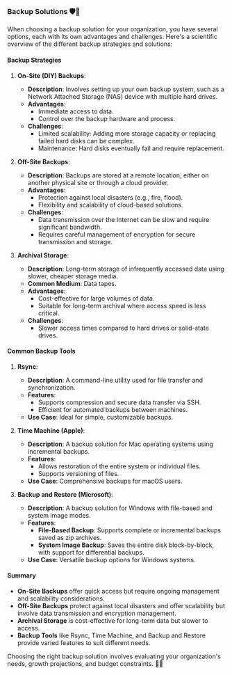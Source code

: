 ### Backup Solutions 🛡️💾

When choosing a backup solution for your organization, you have several options, each with its own advantages and challenges. Here's a scientific overview of the different backup strategies and solutions:

#### Backup Strategies

1. **On-Site (DIY) Backups**:
   - **Description**: Involves setting up your own backup system, such as a Network Attached Storage (NAS) device with multiple hard drives.
   - **Advantages**: 
     - Immediate access to data.
     - Control over the backup hardware and process.
   - **Challenges**:
     - Limited scalability: Adding more storage capacity or replacing failed hard disks can be complex.
     - Maintenance: Hard disks eventually fail and require replacement.

2. **Off-Site Backups**:
   - **Description**: Backups are stored at a remote location, either on another physical site or through a cloud provider.
   - **Advantages**:
     - Protection against local disasters (e.g., fire, flood).
     - Flexibility and scalability of cloud-based solutions.
   - **Challenges**:
     - Data transmission over the Internet can be slow and require significant bandwidth.
     - Requires careful management of encryption for secure transmission and storage.

3. **Archival Storage**:
   - **Description**: Long-term storage of infrequently accessed data using slower, cheaper storage media.
   - **Common Medium**: Data tapes.
   - **Advantages**:
     - Cost-effective for large volumes of data.
     - Suitable for long-term archival where access speed is less critical.
   - **Challenges**:
     - Slower access times compared to hard drives or solid-state drives.

#### Common Backup Tools

1. **Rsync**:
   - **Description**: A command-line utility used for file transfer and synchronization.
   - **Features**:
     - Supports compression and secure data transfer via SSH.
     - Efficient for automated backups between machines.
   - **Use Case**: Ideal for simple, customizable backups.

2. **Time Machine (Apple)**:
   - **Description**: A backup solution for Mac operating systems using incremental backups.
   - **Features**:
     - Allows restoration of the entire system or individual files.
     - Supports versioning of files.
   - **Use Case**: Comprehensive backups for macOS users.

3. **Backup and Restore (Microsoft)**:
   - **Description**: A backup solution for Windows with file-based and system image modes.
   - **Features**:
     - **File-Based Backup**: Supports complete or incremental backups saved as zip archives.
     - **System Image Backup**: Saves the entire disk block-by-block, with support for differential backups.
   - **Use Case**: Versatile backup options for Windows systems.

#### Summary

- **On-Site Backups** offer quick access but require ongoing management and scalability considerations.
- **Off-Site Backups** protect against local disasters and offer scalability but involve data transmission and encryption management.
- **Archival Storage** is cost-effective for long-term data but slower to access.
- **Backup Tools** like Rsync, Time Machine, and Backup and Restore provide varied features to suit different needs.

Choosing the right backup solution involves evaluating your organization's needs, growth projections, and budget constraints. 🏢🔧